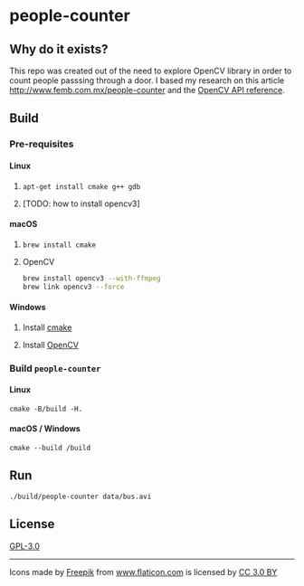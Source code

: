# people-counter

## Why do it exists?

This repo was created out of the need to explore OpenCV library in order to count people passsing through a door. I based my research on this article http://www.femb.com.mx/people-counter and the [OpenCV API reference](http://docs.opencv.org/3.0-beta/modules/refman.html).

## Build

### Pre-requisites

#### Linux

1. `apt-get install cmake g++ gdb`

2. [TODO: how to install opencv3]

#### macOS

1. `brew install cmake`

2. OpenCV

    ```sh
    brew install opencv3 --with-ffmpeg
    brew link opencv3 --force
    ```

#### Windows

1. Install [cmake](https://cmake.org/files/v3.9/cmake-3.9.0-win64-x64.msi)

2. Install [OpenCV](https://sourceforge.net/projects/opencvlibrary/files/opencv-win/3.2.0/opencv-3.2.0-vc14.exe/download)
    
### Build `people-counter`

#### Linux

`cmake -B/build -H.`

#### macOS / Windows

`cmake --build /build`

## Run

`./build/people-counter data/bus.avi`

## License

[GPL-3.0](https://github.com/agurz/people-counter/blob/master/LICENSE)

---

<div>Icons made by <a href="http://www.freepik.com" title="Freepik">Freepik</a> from <a href="http://www.flaticon.com" title="Flaticon">www.flaticon.com</a> is licensed by <a href="http://creativecommons.org/licenses/by/3.0/" title="Creative Commons BY 3.0" target="_blank">CC 3.0 BY</a></div>
